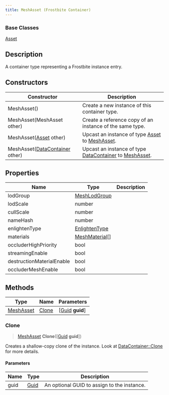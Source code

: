 ```yaml
---
title: MeshAsset (Frostbite Container)
---
```

### Base Classes

[Asset](Asset)

## Description

A container type representing a Frostbite instance entry.

## Constructors

| Constructor                                                          | Description                                                                                               |
| -------------------------------------------------------------------- | --------------------------------------------------------------------------------------------------------- |
| MeshAsset()                                                          | Create a new instance of this container type.                                                             |
| MeshAsset(MeshAsset other)                                           | Create a reference copy of an instance of the same type.                                                  |
| MeshAsset([Asset](Asset) other)                                      | Upcast an instance of type [Asset](Asset) to [MeshAsset](MeshAsset).                                      |
| MeshAsset([DataContainer](/vext/ref/cls/shr/datacontainer) other) | Upcast an instance of type [DataContainer](/vext/ref/cls/shr/datacontainer) to [MeshAsset](MeshAsset). |

## Properties

| Name                      | Type                             | Description |
| ------------------------- | -------------------------------- | ----------- |
| lodGroup                  | [MeshLodGroup](MeshLodGroup)     |             |
| lodScale                  | number                           |             |
| cullScale                 | number                           |             |
| nameHash                  | number                           |             |
| enlightenType             | [EnlightenType](EnlightenType)   |             |
| materials                 | [MeshMaterial](MeshMaterial)\[\] |             |
| occluderHighPriority      | bool                             |             |
| streamingEnable           | bool                             |             |
| destructionMaterialEnable | bool                             |             |
| occluderMeshEnable        | bool                             |             |

## Methods

| Type                   | Name            | Parameters                                     |
| ---------------------- | --------------- | ---------------------------------------------- |
| [MeshAsset](MeshAsset) | [Clone](#clone) | \[[Guid](/vext/ref/cls/shr/guid) **guid**\] |

### Clone

> [MeshAsset](MeshAsset) **Clone**(\[[Guid](/vext/ref/cls/shr/guid) **guid**\])

Creates a shallow-copy clone of the instance. Look at [DataContainer::Clone](/vext/ref/cls/shr/datacontainer#clone) for more details.

#### Parameters

| Name | Type         | Description                                 |
| ---- | ------------ | ------------------------------------------- |
| guid | [Guid](Guid) | An optional GUID to assign to the instance. |
